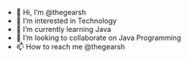- 👋 Hi, I’m @thegearsh
- 👀 I’m interested in Technology
- 🌱 I’m currently learning Java
- 💞️ I’m looking to collaborate on Java Programming
- 📫 How to reach me @thegearsh

<!---
thegearsh/thegearsh is a ✨ special ✨ repository because its `README.md` (this file) appears on your GitHub profile.
You can click the Preview link to take a look at your changes.
--->
